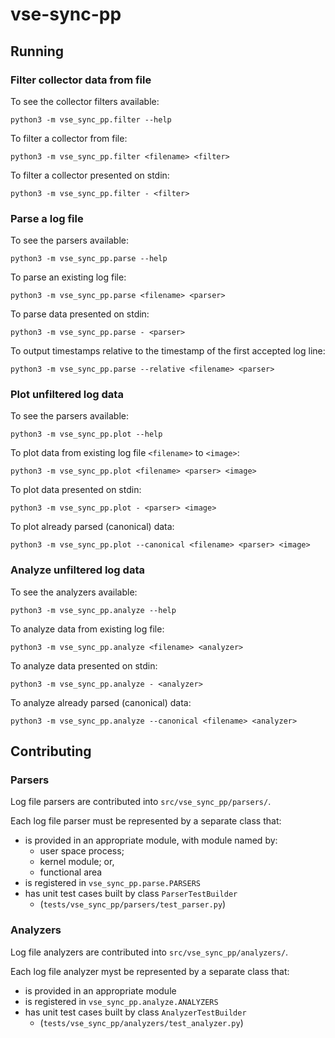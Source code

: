 # vse-sync-pp

## Running

### Filter collector data from file 

To see the collector filters available:

    python3 -m vse_sync_pp.filter --help

To filter a collector from file:

    python3 -m vse_sync_pp.filter <filename> <filter>

To filter a collector presented on stdin:

    python3 -m vse_sync_pp.filter - <filter>

### Parse a log file

To see the parsers available:

    python3 -m vse_sync_pp.parse --help

To parse an existing log file:

    python3 -m vse_sync_pp.parse <filename> <parser>

To parse data presented on stdin:

    python3 -m vse_sync_pp.parse - <parser>

To output timestamps relative to the timestamp of the first accepted log line:

    python3 -m vse_sync_pp.parse --relative <filename> <parser>

### Plot unfiltered log data

To see the parsers available:

    python3 -m vse_sync_pp.plot --help

To plot data from existing log file `<filename>` to `<image>`:

    python3 -m vse_sync_pp.plot <filename> <parser> <image>

To plot data presented on stdin:

    python3 -m vse_sync_pp.plot - <parser> <image>

To plot already parsed (canonical) data:

    python3 -m vse_sync_pp.plot --canonical <filename> <parser> <image>

### Analyze unfiltered log data

To see the analyzers available:

    python3 -m vse_sync_pp.analyze --help

To analyze data from existing log file:

    python3 -m vse_sync_pp.analyze <filename> <analyzer>

To analyze data presented on stdin:

    python3 -m vse_sync_pp.analyze - <analyzer>

To analyze already parsed (canonical) data:

    python3 -m vse_sync_pp.analyze --canonical <filename> <analyzer>

## Contributing

### Parsers

Log file parsers are contributed into `src/vse_sync_pp/parsers/`.

Each log file parser must be represented by a separate class that:

* is provided in an appropriate module, with module named by:
    * user space process;
    * kernel module; or,
    * functional area
* is registered in `vse_sync_pp.parse.PARSERS`
* has unit test cases built by class `ParserTestBuilder`
    * (`tests/vse_sync_pp/parsers/test_parser.py`)

### Analyzers

Log file analyzers are contributed into `src/vse_sync_pp/analyzers/`.

Each log file analyzer myst be represented by a separate class that:

* is provided in an appropriate module
* is registered in `vse_sync_pp.analyze.ANALYZERS`
* has unit test cases built by class `AnalyzerTestBuilder`
    * (`tests/vse_sync_pp/analyzers/test_analyzer.py`)
